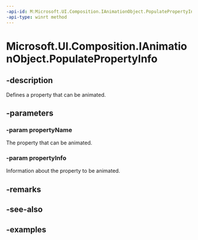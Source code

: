 ```yaml
---
-api-id: M:Microsoft.UI.Composition.IAnimationObject.PopulatePropertyInfo(System.String,Microsoft.UI.Composition.AnimationPropertyInfo)
-api-type: winrt method
---
```


<!-- Method syntax.
public void IAnimationObject.PopulatePropertyInfo(String propertyName, AnimationPropertyInfo propertyInfo)
-->

# Microsoft.UI.Composition.IAnimationObject.PopulatePropertyInfo

## -description

Defines a property that can be animated.

## -parameters
### -param propertyName

The property that can be animated.

### -param propertyInfo

Information about the property to be animated.

## -remarks

## -see-also

## -examples

